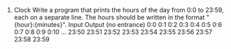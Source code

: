 01. Clock
Write a program that prints the hours of the day from 0:0 to 23:59, each on a separate line.
The hours should be written in the format "{hour}:{minutes}".
Input	        Output
(no entrance)	0:0
              0:1
              0:2
              0:3
              0:4
              0:5
              0:6
              0:7
              0:8
              0:9
              0:10
              ...
              23:50
              23:51
              23:52
              23:53
              23:54
              23:55
              23:56
              23:57
              23:58
              23:59
